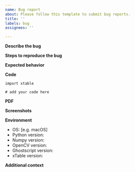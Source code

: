 ```yaml
---
name: Bug report
about: Please follow this template to submit bug reports.
title: ''
labels: bug
assignees: ''

---
```


<!-- Please read the filing issues section of the contributor's guide first: https://camelot-py.readthedocs.io/en/master/dev/contributing.html -->

**Describe the bug**

<!-- A clear and concise description of what the bug is. -->

**Steps to reproduce the bug**

<!-- Steps used to install `xtable`:
1. Add step here (you can add more steps too) -->

<!-- Steps to be used to reproduce behavior:
1. Add step here (you can add more steps too) -->

**Expected behavior**

<!-- A clear and concise description of what you expected to happen. -->

**Code**

<!-- Add the xtable code snippet that you used. -->

```
import xtable

# add your code here
```

**PDF**

<!-- Add the PDF file that you want to extract tables from. -->

**Screenshots**

<!-- If applicable, add screenshots to help explain your problem. -->

**Environment**

- OS: [e.g. macOS]
- Python version:
- Numpy version:
- OpenCV version:
- Ghostscript version:
- xTable version:

**Additional context**

<!-- Add any other context about the problem here. -->
